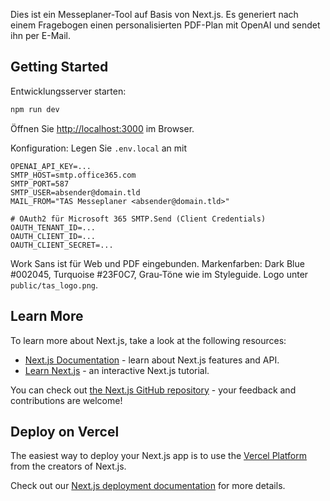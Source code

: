 Dies ist ein Messeplaner-Tool auf Basis von Next.js. Es generiert nach einem Fragebogen einen personalisierten PDF-Plan mit OpenAI und sendet ihn per E-Mail.

## Getting Started

Entwicklungsserver starten:

```bash
npm run dev
```

Öffnen Sie [http://localhost:3000](http://localhost:3000) im Browser.

Konfiguration: Legen Sie `.env.local` an mit

```
OPENAI_API_KEY=...
SMTP_HOST=smtp.office365.com
SMTP_PORT=587
SMTP_USER=absender@domain.tld
MAIL_FROM="TAS Messeplaner <absender@domain.tld>"

# OAuth2 für Microsoft 365 SMTP.Send (Client Credentials)
OAUTH_TENANT_ID=...
OAUTH_CLIENT_ID=...
OAUTH_CLIENT_SECRET=...
```

Work Sans ist für Web und PDF eingebunden. Markenfarben: Dark Blue #002045, Turquoise #23F0C7, Grau-Töne wie im Styleguide. Logo unter `public/tas_logo.png`.

## Learn More

To learn more about Next.js, take a look at the following resources:

- [Next.js Documentation](https://nextjs.org/docs) - learn about Next.js features and API.
- [Learn Next.js](https://nextjs.org/learn) - an interactive Next.js tutorial.

You can check out [the Next.js GitHub repository](https://github.com/vercel/next.js) - your feedback and contributions are welcome!

## Deploy on Vercel

The easiest way to deploy your Next.js app is to use the [Vercel Platform](https://vercel.com/new?utm_medium=default-template&filter=next.js&utm_source=create-next-app&utm_campaign=create-next-app-readme) from the creators of Next.js.

Check out our [Next.js deployment documentation](https://nextjs.org/docs/app/building-your-application/deploying) for more details.
